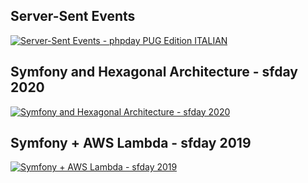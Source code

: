## Server-Sent Events

[![Server-Sent Events - phpday PUG Edition ITALIAN](https://img.youtube.com/vi/LnwjVUsw0Hs/hq1.jpg)](https://www.youtube.com/watch?v=LnwjVUsw0Hs)


## Symfony and Hexagonal Architecture - sfday 2020

[![Symfony and Hexagonal Architecture - sfday 2020](https://img.youtube.com/vi/r0ciJTQoGVA/hq1.jpg)](https://www.youtube.com/watch?v=r0ciJTQoGVA)


## Symfony + AWS Lambda - sfday 2019

[![Symfony + AWS Lambda - sfday 2019](https://i.vimeocdn.com/video/839318846.webp?mw=1920&mh=1080&q=70)](https://vimeo.com/379300000)
